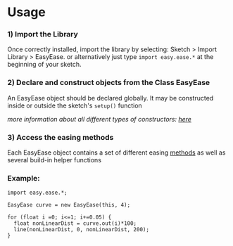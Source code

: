 # Usage

### 1) Import the Library

Once correctly installed, import the library by selecting:  Sketch > Import Library > EasyEase.
or alternatively just type ```import easy.ease.*``` at the beginning of your sketch.


### 2) Declare and construct objects  from the Class EasyEase 

An EasyEase object should be declared globally.  It may be constructed inside or outside the sketch's ```setup()```  function

*more information about all different types of constructors: [here](./constructors.md)*


### 3) Access the easing methods

Each EasyEase object contains a set of different easing [methods](./methods.md) as well as several build-in helper functions

### Example:

```Processing
import easy.ease.*;

EasyEase curve = new EasyEase(this, 4);

for (float i =0; i<=1; i+=0.05) {
  float nonLinearDist = curve.out(i)*100;
  line(nonLinearDist, 0, nonLinearDist, 200);
}
```